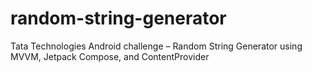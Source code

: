 # random-string-generator
Tata Technologies Android challenge – Random String Generator using MVVM, Jetpack Compose, and ContentProvider
